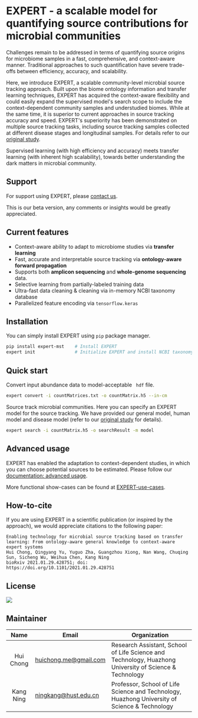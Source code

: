 # EXPERT - a scalable model for quantifying source contributions for microbial communities

Challenges remain to be addressed in terms of quantifying source origins for microbiome samples in a fast, comprehensive, and context-aware manner. Traditional approaches to such quantification have severe trade-offs between efficiency, accuracy, and scalability. 

Here, we introduce EXPERT, a scalable community-level microbial source tracking approach. Built upon the biome ontology information and transfer learning techniques, EXPERT has acquired the context-aware flexibility and could easily expand the supervised model's search scope to include the context-dependent community samples and understudied biomes. While at the same time, it is superior to current approaches in source tracking accuracy and speed. EXPERT's superiority has been demonstrated on multiple source tracking tasks, including source tracking samples collected at different disease stages and longitudinal samples. For details refer to our [original study](https://www.biorxiv.org/content/10.1101/2021.01.29.428751v1). 

Supervised learning (with high efficiency and accuracy) meets transfer learning (with inherent high scalability), towards better understanding the dark matters in microbial community.

## Support

For support using EXPERT, please [contact us](https://github.com/HUST-NingKang-Lab/EXPERT#maintainer). 

This is our beta version, any comments or insights would be greatly appreciated. 

## Current features

- Context-aware ability to adapt to microbiome studies via **transfer learning**
- Fast, accurate and interpretable source tracking via **ontology-aware forward propagation**
- Supports both **amplicon sequencing** and **whole-genome sequencing** data. 
- Selective learning from partially-labeled training data
- Ultra-fast data cleaning & cleaning via in-memory NCBI taxonomy database
- Parallelized feature encoding via `tensorflow.keras`

## Installation

You can simply install EXPERT using `pip` package manager.

```bash
pip install expert-mst    # Install EXPERT
expert init               # Initialize EXPERT and install NCBI taxonomy database
```

## Quick start

Convert input abundance data to model-acceptable ` hdf` file.

```bash
expert convert -i countMatrices.txt -o countMatrix.h5 --in-cm
```

Source track microbial communities. Here you can specify an EXPERT model for the source tracking.  We have provided our general model, human model and disease model (refer to our [original study](https://www.biorxiv.org/content/10.1101/2021.01.29.428751v1) for details).

```bash
expert search -i countMatrix.h5 -o searchResult -m model
```

## Advanced usage

EXPERT has enabled the adaptation to context-dependent studies, in which you can choose potential sources to be estimated. Please follow our [documentation: advanced usage](https://github.com/HUST-NingKang-Lab/EXPERT/wiki/advanced-usage).

More functional show-cases can be found at [EXPERT-use-cases](https://github.com/HUST-NingKang-Lab/EXPERT-use-cases). 

## How-to-cite

If you are using EXPERT in a scientific publication (or inspired by the approach), we would appreciate citations to the following paper:

```
Enabling technology for microbial source tracking based on transfer learning: From ontology-aware general knowledge to context-aware expert systems
Hui Chong, Qingyang Yu, Yuguo Zha, Guangzhou Xiong, Nan Wang, Chuqing Sun, Sicheng Wu, Weihua Chen, Kang Ning
bioRxiv 2021.01.29.428751; doi: https://doi.org/10.1101/2021.01.29.428751
```

## License

[![](https://award.dovolopor.com?lt=License&rt=MIT&rbc=green)](./LICENSE)

## Maintainer

|   Name    | Email                 | Organization                                                 |
| :-------: | --------------------- | ------------------------------------------------------------ |
| Hui Chong | huichong.me@gmail.com | Research Assistant, School of Life Science and Technology, Huazhong University of Science & Technology |
| Kang Ning | ningkang@hust.edu.cn  | Professor, School of Life Science and Technology, Huazhong University of Science & Technology |